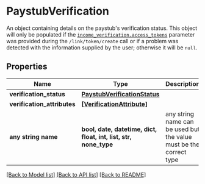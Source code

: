 # PaystubVerification

An object containing details on the paystub's verification status. This object will only be populated if the [`income_verification.access_tokens`](/docs/api/tokens/#link-token-create-request-income-verification-access-tokens) parameter was provided during the `/link/token/create` call or if a problem was detected with the information supplied by the user; otherwise it will be `null`.

## Properties
Name | Type | Description | Notes
------------ | ------------- | ------------- | -------------
**verification_status** | [**PaystubVerificationStatus**](PaystubVerificationStatus.md) |  | 
**verification_attributes** | [**[VerificationAttribute]**](VerificationAttribute.md) |  | 
**any string name** | **bool, date, datetime, dict, float, int, list, str, none_type** | any string name can be used but the value must be the correct type | [optional]

[[Back to Model list]](../README.md#documentation-for-models) [[Back to API list]](../README.md#documentation-for-api-endpoints) [[Back to README]](../README.md)


